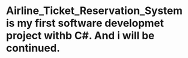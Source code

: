 # Airline_Ticket_Reservation_System is my first software developmet project withb C#. And i will be continued.